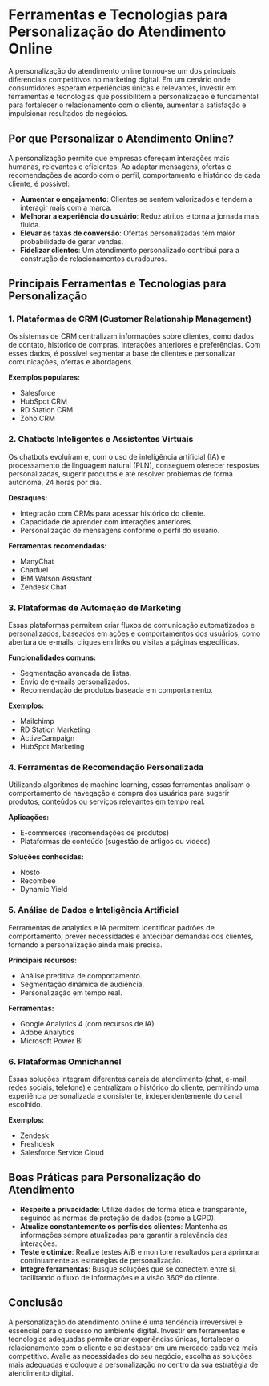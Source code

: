 # Ferramentas e Tecnologias para Personalização do Atendimento Online

A personalização do atendimento online tornou-se um dos principais diferenciais competitivos no marketing digital. Em um cenário onde consumidores esperam experiências únicas e relevantes, investir em ferramentas e tecnologias que possibilitem a personalização é fundamental para fortalecer o relacionamento com o cliente, aumentar a satisfação e impulsionar resultados de negócios.

## Por que Personalizar o Atendimento Online?

A personalização permite que empresas ofereçam interações mais humanas, relevantes e eficientes. Ao adaptar mensagens, ofertas e recomendações de acordo com o perfil, comportamento e histórico de cada cliente, é possível:

- **Aumentar o engajamento**: Clientes se sentem valorizados e tendem a interagir mais com a marca.
- **Melhorar a experiência do usuário**: Reduz atritos e torna a jornada mais fluida.
- **Elevar as taxas de conversão**: Ofertas personalizadas têm maior probabilidade de gerar vendas.
- **Fidelizar clientes**: Um atendimento personalizado contribui para a construção de relacionamentos duradouros.

## Principais Ferramentas e Tecnologias para Personalização

### 1. **Plataformas de CRM (Customer Relationship Management)**

Os sistemas de CRM centralizam informações sobre clientes, como dados de contato, histórico de compras, interações anteriores e preferências. Com esses dados, é possível segmentar a base de clientes e personalizar comunicações, ofertas e abordagens.

**Exemplos populares:**
- Salesforce
- HubSpot CRM
- RD Station CRM
- Zoho CRM

### 2. **Chatbots Inteligentes e Assistentes Virtuais**

Os chatbots evoluíram e, com o uso de inteligência artificial (IA) e processamento de linguagem natural (PLN), conseguem oferecer respostas personalizadas, sugerir produtos e até resolver problemas de forma autônoma, 24 horas por dia.

**Destaques:**
- Integração com CRMs para acessar histórico do cliente.
- Capacidade de aprender com interações anteriores.
- Personalização de mensagens conforme o perfil do usuário.

**Ferramentas recomendadas:**
- ManyChat
- Chatfuel
- IBM Watson Assistant
- Zendesk Chat

### 3. **Plataformas de Automação de Marketing**

Essas plataformas permitem criar fluxos de comunicação automatizados e personalizados, baseados em ações e comportamentos dos usuários, como abertura de e-mails, cliques em links ou visitas a páginas específicas.

**Funcionalidades comuns:**
- Segmentação avançada de listas.
- Envio de e-mails personalizados.
- Recomendação de produtos baseada em comportamento.

**Exemplos:**
- Mailchimp
- RD Station Marketing
- ActiveCampaign
- HubSpot Marketing

### 4. **Ferramentas de Recomendação Personalizada**

Utilizando algoritmos de machine learning, essas ferramentas analisam o comportamento de navegação e compra dos usuários para sugerir produtos, conteúdos ou serviços relevantes em tempo real.

**Aplicações:**
- E-commerces (recomendações de produtos)
- Plataformas de conteúdo (sugestão de artigos ou vídeos)

**Soluções conhecidas:**
- Nosto
- Recombee
- Dynamic Yield

### 5. **Análise de Dados e Inteligência Artificial**

Ferramentas de analytics e IA permitem identificar padrões de comportamento, prever necessidades e antecipar demandas dos clientes, tornando a personalização ainda mais precisa.

**Principais recursos:**
- Análise preditiva de comportamento.
- Segmentação dinâmica de audiência.
- Personalização em tempo real.

**Ferramentas:**
- Google Analytics 4 (com recursos de IA)
- Adobe Analytics
- Microsoft Power BI

### 6. **Plataformas Omnichannel**

Essas soluções integram diferentes canais de atendimento (chat, e-mail, redes sociais, telefone) e centralizam o histórico do cliente, permitindo uma experiência personalizada e consistente, independentemente do canal escolhido.

**Exemplos:**
- Zendesk
- Freshdesk
- Salesforce Service Cloud

## Boas Práticas para Personalização do Atendimento

- **Respeite a privacidade**: Utilize dados de forma ética e transparente, seguindo as normas de proteção de dados (como a LGPD).
- **Atualize constantemente os perfis dos clientes**: Mantenha as informações sempre atualizadas para garantir a relevância das interações.
- **Teste e otimize**: Realize testes A/B e monitore resultados para aprimorar continuamente as estratégias de personalização.
- **Integre ferramentas**: Busque soluções que se conectem entre si, facilitando o fluxo de informações e a visão 360º do cliente.

## Conclusão

A personalização do atendimento online é uma tendência irreversível e essencial para o sucesso no ambiente digital. Investir em ferramentas e tecnologias adequadas permite criar experiências únicas, fortalecer o relacionamento com o cliente e se destacar em um mercado cada vez mais competitivo. Avalie as necessidades do seu negócio, escolha as soluções mais adequadas e coloque a personalização no centro da sua estratégia de atendimento digital.